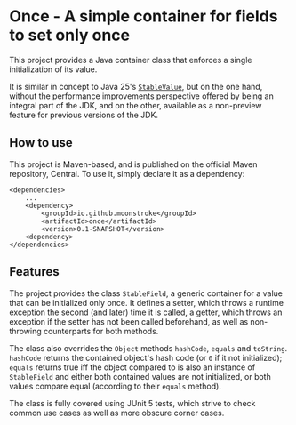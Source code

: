 <!-- SPDX-FileCopyrightText: 2025 (c) Joachim MARIE <moonstroke+github@live.fr>
     SPDX-License-Identifier: MIT -->

# Once - A simple container for fields to set only once

This project provides a Java container class that enforces a single
initialization of its value.

It is similar in concept to Java 25's [`StableValue`][1], but on the one hand,
without the performance improvements perspective offered by being an integral
part of the JDK, and on the other, available as a non-preview feature for
previous versions of the JDK.


## How to use

This project is Maven-based, and is published on the official Maven repository,
Central. To use it, simply declare it as a dependency:


    <dependencies>
    	...
    	<dependency>
    		<groupId>io.github.moonstroke</groupId>
    		<artifactId>once</artifactId>
    		<version>0.1-SNAPSHOT</version>
    	<dependency>
    </dependencies>

## Features

The project provides the class `StableField`, a generic container for a value
that can be initialized only once. It defines a setter, which throws a runtime
exception the second (and later) time it is called, a getter, which throws an
exception if the setter has not been called beforehand, as well as non-throwing
counterparts for both methods.

The class also overrides the `Object` methods `hashCode`, `equals` and
`toString`. `hashCode` returns the contained object's hash code (or `0` if it
not initialized); `equals` returns true iff the object compared to is also an
instance of `StableField` and either both contained values are not initialized,
or both values compare equal (according to their `equals` method).

The class is fully covered using JUnit 5 tests, which strive to check common use
cases as well as more obscure corner cases.


[1]: https://download.java.net/java/early_access/jdk25/docs/api/java.base/java/lang/StableValue.html "Official documentation for StableValue"
